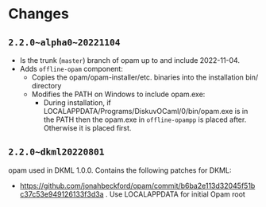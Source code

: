 # Changes

## `2.2.0~alpha0~20221104`

- Is the trunk (`master`) branch of opam up to and include 2022-11-04.
- Adds `offline-opam` component:
  - Copies the opam/opam-installer/etc. binaries into the installation bin/ directory
  - Modifies the PATH on Windows to include opam.exe:
    - During installation, if LOCALAPPDATA/Programs/DiskuvOCaml/0/bin/opam.exe is in the
      PATH then the opam.exe in `offline-opampp` is placed after. Otherwise it is
      placed first.

## `2.2.0~dkml20220801`

opam used in DKML 1.0.0. Contains the following patches for DKML:
* https://github.com/jonahbeckford/opam/commit/b6ba2e113d32045f51bc37c53e949126133f3d3a .
  Use LOCALAPPDATA for initial Opam root
